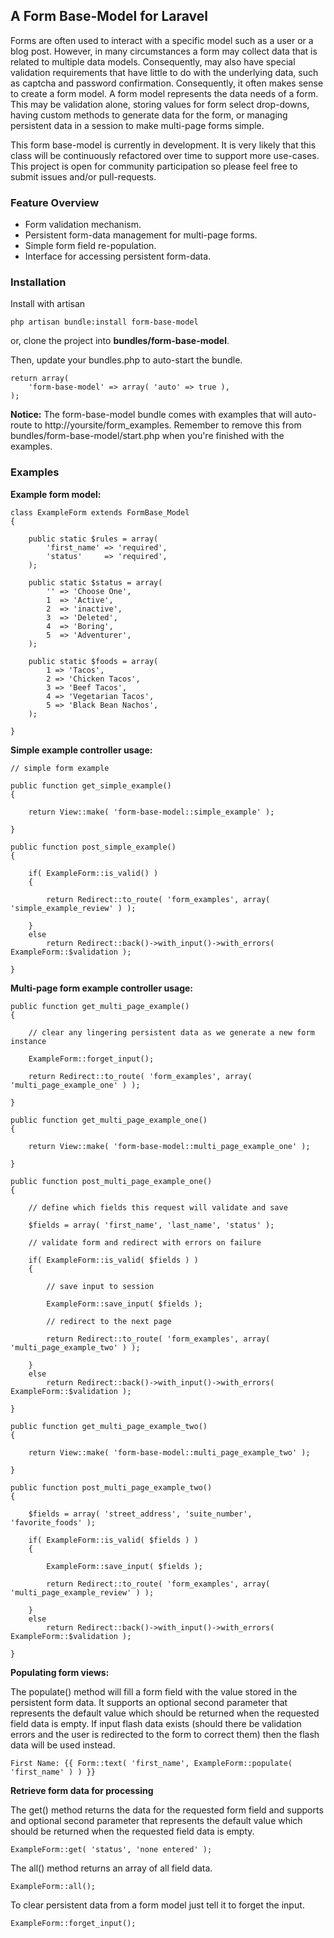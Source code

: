 ## A Form Base-Model for Laravel

Forms are often used to interact with a specific model such as a user or a blog post. However, in many circumstances a form may collect data that is related to multiple data models. Consequently, may also have special validation requirements that have little to do with the underlying data, such as captcha and password confirmation. Consequently, it often makes sense to create a form model. A form model represents the data needs of a form. This may be validation alone, storing values for form select drop-downs, having custom methods to generate data for the form, or managing persistent data in a session to make multi-page forms simple.

This form base-model is currently in development. It is very likely that this class will be continuously refactored over time to support more use-cases. This project is open for community participation so please feel free to submit issues and/or pull-requests.

### Feature Overview

- Form validation mechanism.
- Persistent form-data management for multi-page forms.
- Simple form field re-population.
- Interface for accessing persistent form-data.

### Installation

Install with artisan

	php artisan bundle:install form-base-model

or, clone the project into **bundles/form-base-model**.

Then, update your bundles.php to auto-start the bundle.

	return array(
		'form-base-model' => array( 'auto' => true ),
	);

**Notice:** The form-base-model bundle comes with examples that will auto-route to http://yoursite/form_examples. Remember to remove this from bundles/form-base-model/start.php when you're finished with the examples.

### Examples

**Example form model:**

	class ExampleForm extends FormBase_Model
	{

		public static $rules = array(
			'first_name' => 'required',
			'status'     => 'required',
		);

		public static $status = array(
			'' => 'Choose One',
			1  => 'Active',
			2  => 'inactive',
			3  => 'Deleted',
			4  => 'Boring',
			5  => 'Adventurer',
		);

		public static $foods = array(
			1 => 'Tacos',
			2 => 'Chicken Tacos',
			3 => 'Beef Tacos',
			4 => 'Vegetarian Tacos',
			5 => 'Black Bean Nachos',
		);

	}

**Simple example controller usage:**

	// simple form example

	public function get_simple_example()
	{

		return View::make( 'form-base-model::simple_example' );

	}

	public function post_simple_example()
	{

		if( ExampleForm::is_valid() )
		{
			
			return Redirect::to_route( 'form_examples', array( 'simple_example_review' ) );

		}
		else
			return Redirect::back()->with_input()->with_errors( ExampleForm::$validation );

	}

**Multi-page form example controller usage:**

	public function get_multi_page_example()
	{

		// clear any lingering persistent data as we generate a new form instance

		ExampleForm::forget_input();

		return Redirect::to_route( 'form_examples', array( 'multi_page_example_one' ) );

	}

	public function get_multi_page_example_one()
	{

		return View::make( 'form-base-model::multi_page_example_one' );

	}

	public function post_multi_page_example_one()
	{

		// define which fields this request will validate and save

		$fields = array( 'first_name', 'last_name', 'status' );

		// validate form and redirect with errors on failure

		if( ExampleForm::is_valid( $fields ) )
		{
		
			// save input to session

			ExampleForm::save_input( $fields );
			
			// redirect to the next page

			return Redirect::to_route( 'form_examples', array( 'multi_page_example_two' ) );

		}
		else
			return Redirect::back()->with_input()->with_errors( ExampleForm::$validation );

	}
	
	public function get_multi_page_example_two()
	{

		return View::make( 'form-base-model::multi_page_example_two' );

	}

	public function post_multi_page_example_two()
	{
		
		$fields = array( 'street_address', 'suite_number', 'favorite_foods' );

		if( ExampleForm::is_valid( $fields ) )
		{
			
			ExampleForm::save_input( $fields );
			
			return Redirect::to_route( 'form_examples', array( 'multi_page_example_review' ) );

		}
		else
			return Redirect::back()->with_input()->with_errors( ExampleForm::$validation );

	}


**Populating form views:**

The populate() method will fill a form field with the value stored in the persistent form data. It supports an optional second parameter that represents the default value which should be returned when the requested field data is empty. If input flash data exists (should there be validation errors and the user is redirected to the form to correct them) then the flash data will be used instead.

	First Name: {{ Form::text( 'first_name', ExampleForm::populate( 'first_name' ) ) }}

**Retrieve form data for processing**

The get() method returns the data for the requested form field and supports and optional second parameter that represents the default value which should be returned when the requested field data is empty.

	ExampleForm::get( 'status', 'none entered' );

The all() method returns an array of all field data.

	ExampleForm::all();

To clear persistent data from a form model just tell it to forget the input.

	ExampleForm::forget_input();